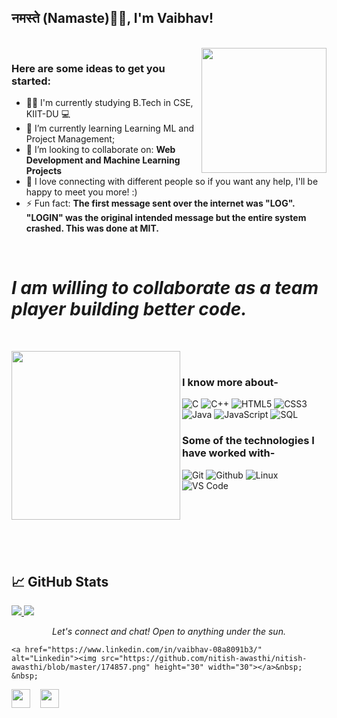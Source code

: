 ### <h2>नमस्ते (Namaste)🙏🏻, I'm Vaibhav!
  </br>

<img align="right" src="https://media.giphy.com/media/jRf5fsn8G6YaogAWxn/giphy.gif" width="200" height="200"/>

### Here are some ideas to get you started:</br>
- :man_technologist: I'm currently studying B.Tech in CSE, KIIT-DU 💻
- 🌱 I’m currently learning Learning ML and Project Management;
- 👯 I’m looking to collaborate on: **Web Development and Machine Learning Projects**
- 💬 I love connecting with different people so if you want any help, I'll be happy to meet you more! :)
- ⚡ Fun fact: **The first message sent over the internet was "LOG". "LOGIN" was the original intended message but the entire system crashed. This was done at MIT.**
</br>

# *I am willing to collaborate as a team player building better code.*

</br>

<img align="left" src="https://miraculoussoft.com/wp-content/themes/miraculous/images/mobapp.gif" width="270"> &nbsp; &nbsp; <br>


### I know more about- </br>
![C](https://img.shields.io/badge/-C-000000?style=for-the-badge&logo=C)
![C++](https://img.shields.io/badge/-C++-000000?style=for-the-badge&logo=C%2B%2B&logoColor=00599C)
![HTML5](https://img.shields.io/badge/-HTML5-000000?style=for-the-badge&logo=HTML5)
![CSS3](https://img.shields.io/badge/-CSS3-000000?style=for-the-badge&logo=CSS3)
![Java](https://img.shields.io/badge/-Java-000000?style=for-the-badge&logo=Java&logoColor=007396)
![JavaScript](https://img.shields.io/badge/-JavaScript-000000?style=for-the-badge&logo=javascript)
![SQL](https://img.shields.io/badge/-SQL-000000?style=for-the-badge&logo=MySQL)

### Some of the technologies I have worked with-</br>
![Git](http://img.shields.io/badge/-Git-000000?style=for-the-badge&logo=Git)
![Github](http://img.shields.io/badge/-Github-000000?style=for-the-badge&logo=Github&logoColor=green)
![Linux](http://img.shields.io/badge/-Linux-000000?style=for-the-badge&logo=linux)
![VS Code](http://img.shields.io/badge/-VS%20Code-000000?style=for-the-badge&logo=Visual-studio-code&logoColor=blue)
</br></br></br></br>
<br><br><br>



## &#x1f4c8; GitHub Stats
<a href="https://github.com/vaibhav-0003">
  <img src="https://github-readme-stats.vercel.app/api/top-langs/?username=subhadeepCh&title_color=ffffff&text_color=c9cacc&icon_color=2bbc8a&bg_color=1d1f21" />
</a>


<img src = "https://github-readme-stats.vercel.app/api?username=vaibhav-0003&&show_icons=true&title_color=ffffff&icon_color=bb2acf&text_color=daf7dc&bg_color=151515" >


</br>

<p align="center">
  <i>Let's connect and chat! Open to anything under the sun.</i>

  <p align="center">
    
    <a href="https://www.linkedin.com/in/vaibhav-08a8091b3/" alt="Linkedin"><img src="https://github.com/nitish-awasthi/nitish-awasthi/blob/master/174857.png" height="30" width="30"></a>&nbsp; &nbsp;
  <a href="https://www.instagram.com/luminousflux.lm/" alt="Facebook"><img src="https://github.com/nitish-awasthi/nitish-awasthi/blob/master/instagram-logo-png-transparent-background-hd-3.png" height="30" width="30"></a>&nbsp; &nbsp;
  <a href="mailto:1805719@kiit.ac.in" alt="Contact me"><img src="https://github.com/nitish-awasthi/nitish-awasthi/blob/master/gmail-512.webp" height="30" width="30"></a>
    
